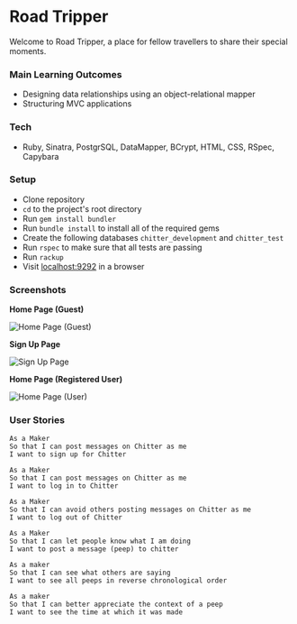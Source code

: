 Road Tripper
=================
Welcome to Road Tripper, a place for fellow travellers to share their special moments.

### Main Learning Outcomes
* Designing data relationships using an object-relational mapper
* Structuring MVC applications

### Tech

* Ruby, Sinatra, PostgrSQL, DataMapper, BCrypt, HTML, CSS, RSpec, Capybara

### Setup

* Clone repository
* `cd` to the project's root directory
* Run `gem install bundler`
* Run `bundle install` to install all of the required gems
* Create the following databases `chitter_development` and `chitter_test`
* Run `rspec` to make sure that all tests are passing
* Run `rackup`
* Visit [localhost:9292](localhost:9292) in a browser

### Screenshots

**Home Page (Guest)**

![Home Page (Guest)](https://s25.postimg.org/w3ajf63gv/Screenshot_2017-06-01_09.39.27.png)

**Sign Up Page**

![Sign Up Page](https://s25.postimg.org/or539ml8v/Screenshot_2017-06-01_09.44.07.png)

**Home Page (Registered User)**

![Home Page (User)](https://s25.postimg.org/kw1p72233/Screenshot_2017-06-01_09.44.54.png)

### User Stories

```
As a Maker
So that I can post messages on Chitter as me
I want to sign up for Chitter

As a Maker
So that I can post messages on Chitter as me
I want to log in to Chitter

As a Maker
So that I can avoid others posting messages on Chitter as me
I want to log out of Chitter

As a Maker
So that I can let people know what I am doing  
I want to post a message (peep) to chitter

As a maker
So that I can see what others are saying  
I want to see all peeps in reverse chronological order

As a maker
So that I can better appreciate the context of a peep
I want to see the time at which it was made
```
